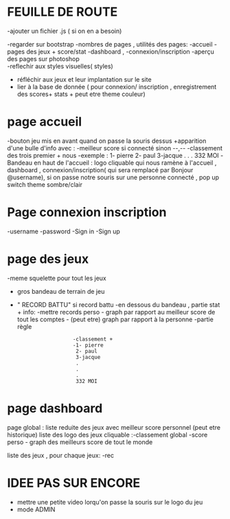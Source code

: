 # FEUILLE DE ROUTE 

-ajouter un fichier .js ( si on en a besoin)

-regarder sur bootstrap
-nombres de pages , utilités des pages:
        -accueil
        -pages des jeux + score/stat
        -dashboard , 
        -connexion/inscription
-aperçu des pages sur photoshop        
-reflechir aux styles visuelles( styles)

- réfléchir aux jeux et leur implantation sur le site 
- lier à la base de donnée ( pour connexion/ inscription , enregistrement des scores+ stats + peut etre theme couleur)



# page accueil
-bouton jeu mis en avant quand on passe la souris dessus 
                                                        +apparition d'une bulle d'info avec :
                                                            -meilleur score si connecté sinon --,--
                                                            -classement des trois premier + nous
                                                                        -exemple : 1- pierre
                                                                                   2- paul
                                                                                   3-jacque
                                                                                   .
                                                                                   .
                                                                                   .
                                                                                   332 MOI
-Bandeau en haut de l'accueil : logo cliquable qui nous ramène à l'accueil , dashboard , connexion/inscription( qui sera remplacé par Bonjour @username),
si on passe notre souris sur une personne connecté , pop up switch theme sombre/clair

# Page connexion inscription
-username
-password
-Sign in
-Sign up

# page des jeux
-meme squelette pour tout les jeux 
- gros bandeau de terrain de jeu
+ " RECORD BATTU" si record battu
-en dessous du bandeau , partie stat + info:
                        -mettre records perso
                        - graph par rapport au meilleur score de tout les comptes 
                        - (peut etre) graph par rapport à la personne 
                        -partie règle

                        -classement +
                        -1- pierre
                         2- paul
                         3-jacque
                         .
                         .
                         .
                         332 MOI

# page dashboard
page global : liste reduite des jeux avec meilleur score personnel 
              (peut etre historique)
              liste des logo des jeux cliquable 
              :-classement global
               -score perso
               - graph des meilleurs score de tout le monde

 liste des jeux , pour chaque jeux:
 -rec

# IDEE PAS SUR ENCORE

- mettre une petite video lorqu'on passe la souris sur le logo du jeu 
- mode ADMIN

                                                                                    